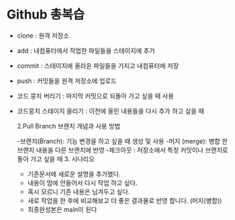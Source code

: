 # Github 총복습

- clone : 원격 저장소
- add : 내컴퓨터에서 작업한 파일들을 스테이지에 추가
- commit : 스테이지에 올라온 파일들을 가지고 내컴퓨터에 저장
- push : 커밋들을 원격 저장소에 업로드
- 코드 뭉치 버리기 : 마지막 커밋으로 되돌아 가고 싶을 때 사용
- 코드뭉치 스테이지 올리기 : 이전에 올린 내용들을 다시 추가 하고 싶을 때

  2.Pull Branch 브랜치 개념과 사용 방법

  -브랜치(Branch): 기능 변경을 하고 싶을 때 생성 및 사용 -머지 (merge): 병합 한브랜치 내용을 다른 브랜치에 반영 -체크아웃 : 저장소에서 특정 커밋이나 브랜치로 돌아 가고 싶을 때 3. 시나리오

  - 기존문서에 새로운 설명을 추가했다.
  - 내용이 맘에 안들어서 다시 작업 하고 싶다.
  - 혹시 모르니 기존 내용은 님겨두고 싶다.
  - 새로 작업을 한 후에 비교해보고 더 좋은 결과물로 반영 합니다. (머지(병합))
  - 최종완성본은 main이 된다
